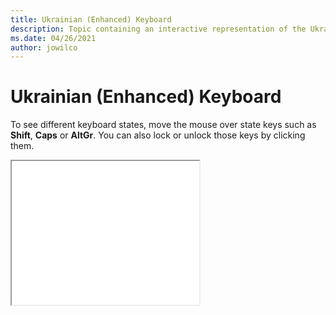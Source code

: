 ```yaml
--- 
title: Ukrainian (Enhanced) Keyboard 
description: Topic containing an interactive representation of the Ukrainian (Enhanced) Keyboard 
ms.date: 04/26/2021 
author: jowilco 
--- 
```

 
# Ukrainian (Enhanced) Keyboard 
 
To see different keyboard states, move the mouse over state keys such as **Shift**, **Caps** or **AltGr**. You can also lock or unlock those keys by clicking them. 
 
<iframe src="kbdur1.html" height="230"></iframe> 
